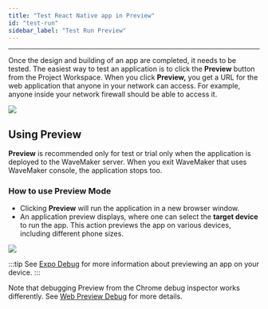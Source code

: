 ```yaml
---
title: "Test React Native app in Preview"
id: "test-run"
sidebar_label: "Test Run Preview"
---
```

---

Once the design and building of an app are completed, it needs to be tested. The easiest way to test an application is to click the **Preview** button from the Project Workspace. When you click **Preview,** you get a URL for the web application that anyone in your network can access. For example, anyone inside your network firewall should be able to access it.

[![](/learn/assets/preview_icon.png)](/learn/assets/preview_icon.png)

## Using Preview

**Preview** is recommended only for test or trial only when the application is deployed to the WaveMaker server. When you exit WaveMaker that uses WaveMaker console, the application stops too.

### How to use Preview Mode

- Clicking **Preview** will run the application in a new browser window.
- An application preview displays, where one can select the **target device** to run the app. This action previews the app on various devices, including different phone sizes.

[![](/learn/assets/preview.png)](/learn/assets/preview.png)

:::tip
See [Expo Debug](/learn/react-native/expo-debug) for more information about previewing an app on your device. 
::: 

Note that debugging Preview from the Chrome debug inspector works differently. See [Web Preview Debug](/learn/react-native/web-preview-debug) for more details.

